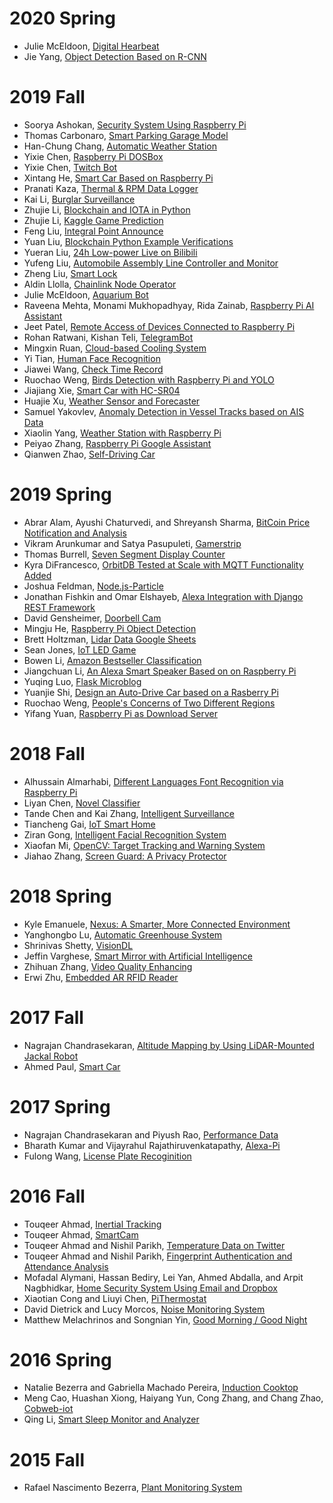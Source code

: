 # 2020 Spring

* Julie McEldoon, [Digital Hearbeat](https://github.com/jmac97/Digital-Heartbeat)
* Jie Yang, [Object Detection Based on R-CNN](https://github.com/smallsunjj/ECE800)

# 2019 Fall

* Soorya Ashokan, [Security System Using Raspberry Pi](https://github.com/sooryanivedhaashokan/IoT-security-system-using-Raspberry-Pi)
* Thomas Carbonaro, [Smart Parking Garage Model](https://github.com/tcarbona/IoT)
* Han-Chung Chang, [Automatic Weather Station](https://github.com/hcchang501/EE629-IOT-Automatic-Weather-Station-Project)
* Yixie Chen, [Raspberry Pi DOSBox](https://sites.google.com/stevens.edu/iot-ee629yixie/project/dos-game)
* Yixie Chen, [Twitch Bot](https://sites.google.com/stevens.edu/iot-ee629yixie/project/twitch-bot)
* Xintang He, [Smart Car Based on Raspberry Pi](https://github.com/xhe27/iot_Xintang_He)
* Pranati Kaza, [Thermal & RPM Data Logger](https://sites.google.com/stevens.edu/pranati/home/data-logger-using-raspberry-pi)
* Kai Li, [Burglar Surveillance](https://github.com/likaistevens/Graduate/tree/master/629_IOT)
* Zhujie Li, [Blockchain and IOTA in Python](https://github.com/Lizhujie/raspi_blockchain-and-Iota)
* Zhujie Li, [Kaggle Game Prediction](https://github.com/Lizhujie/Kaggle_Game_prediction)
* Feng Liu, [Integral Point Announce](https://github.com/fengliu1227/Feng_Liu)
* Yuan Liu, [Blockchain Python Example Verifications](https://sites.google.com/view/yuanl/home/final-project)
* Yueran Liu, [24h Low-power Live on Bilibili](https://github.com/YueranLiu/629)
* Yufeng Liu, [Automobile Assembly Line Controller and Monitor](https://github.com/Chappelliu/IoTproject)
* Zheng Liu, [Smart Lock](https://github.com/hungrylz/Iot_courses)
* Aldin Llolla, [Chainlink Node Operator](https://sites.google.com/stevens.edu/ece629aldin/project)
* Julie McEldoon, [Aquarium Bot](https://github.com/jmac97/Aquarium-Bot)
* Raveena Mehta, Monami Mukhopadhyay, Rida Zainab, [Raspberry Pi AI Assistant](https://github.com/monamim1989/Raspberry-Pi-AI-Assistant)
* Jeet Patel, [Remote Access of Devices Connected to Raspberry Pi](https://github.com/JeetPatel301095/EE-629-IOT)
* Rohan Ratwani, Kishan Teli, [TelegramBot](https://github.com/RohanRatwani/Telegram_Bot)
* Mingxin Ruan, [Cloud-based Cooling System](https://github.com/R9MX4/iot)
* Yi Tian, [Human Face Recognition](https://github.com/YiTian0902/lot)
* Jiawei Wang, [Check Time Record](https://github.com/540792740/Iot_project_time_checkin_checkout)
* Ruochao Weng, [Birds Detection with Raspberry Pi and YOLO](https://github.com/wruochao19/Deep-learning-camera/tree/master)
* Jiajiang Xie, [Smart Car with HC-SR04](https://github.com/jxie10/EE629Project)
* Huajie Xu, [Weather Sensor and Forecaster](https://github.com/xuhuajie19/629)
* Samuel Yakovlev, [Anomaly Detection in Vessel Tracks based on AIS Data](https://github.com/BigHairyYak/SRI-2019-AIS-Anomaly-Detection)
* Xiaolin Yang, [Weather Station with Raspberry Pi](https://github.com/xiaolinyang927/iot)
* Peiyao Zhang, [Raspberry Pi Google Assistant](https://github.com/stlchz/Raspberry-Pi-Google-Assistant)
* Qianwen Zhao, [Self-Driving Car](https://sites.google.com/stevens.edu/qianwen-zhao/iot-project)

# 2019 Spring

* Abrar Alam, Ayushi Chaturvedi, and Shreyansh Sharma, [BitCoin Price Notification and Analysis](https://github.com/AyushiCh/Bitcoin-Price-Notification-and-Analysis-)
* Vikram Arunkumar and Satya Pasupuleti, [Gamerstrip](https://github.com/SatyaSujitPasupuleti/gamerstrip)
* Thomas Burrell, [Seven Segment Display Counter](https://github.com/tburrell7/Seven-Segment-Display-Counter#seven-segment-display-counter)
* Kyra DiFrancesco, [OrbitDB Tested at Scale with MQTT Functionality Added](https://github.com/KyraDiF/EE629_final_project)
* Joshua Feldman, [Node.js-Particle](https://github.com/jfeldman24/Node.js-Particle)
* Jonathan Fishkin and Omar Elshayeb, [Alexa Integration with Django REST Framework](https://github.com/TheFish1996/IOT-Project)
* David Gensheimer, [Doorbell Cam](https://github.com/dgenshei/doorbellcam-iot-project)
* Mingju He, [Raspberry Pi Object Detection](https://github.com/SDxs5/raspberry_pi_object_detection)
* Brett Holtzman, [Lidar Data Google Sheets](https://github.com/BrettHoltzman/Lidar_Data_Google_Sheets)
* Sean Jones, [IoT LED Game](https://github.com/512seanjones/iot_led_game)
* Bowen Li, [Amazon Bestseller Classification](https://github.com/Millymiss/EE-629-iot-Finalproject)
* Jiangchuan Li, [An Alexa Smart Speaker Based on on Raspberry Pi](https://github.com/JCLiLC/EE629-Project-Pi-Alexa)
* Yuqing Luo, [Flask Microblog](https://github.com/homsluo/Flask_Microblog)
* Yuanjie Shi, [Design an Auto-Drive Car based on a Rasberry Pi](https://github.com/yqcqsyj/auto-drive-car)
* Ruochao Weng, [People's Concerns of Two Different Regions](https://github.com/wruochao19/People_Concern)
* Yifang Yuan, [Raspberry Pi as Download Server](https://github.com/YifangY/IoTProject2019)

# 2018 Fall

* Alhussain Almarhabi, [Different Languages Font Recognition via Raspberry Pi](https://github.com/code-Eng)
* Liyan Chen, [Novel Classifier](https://github.com/lly00412/NovelClassifier)
* Tande Chen and Kai Zhang, [Intelligent Surveillance](https://github.com/zjzk99/EE-800-L)
* Tiancheng Gai, [IoT Smart Home](https://github.com/tcgai)
* Ziran Gong, [Intelligent Facial Recognition System](https://github.com/nature1995)
* Xiaofan Mi, [OpenCV: Target Tracking and Warning System](https://github.com/xmxftxdl/opencv)
* Jiahao Zhang, [Screen Guard: A Privacy Protector](https://github.com/EmptyZJH/Screen-Guard)

# 2018 Spring

* Kyle Emanuele, [Nexus: A Smarter, More Connected Environment](https://github.com/kemanu/SIT_RFID)
* Yanghongbo Lu, [Automatic Greenhouse System](https://github.com/YanghongboLu/StevensProjects)
* Shrinivas Shetty, [VisionDL](https://github.com/shrinivasshetty21/Projects/tree/master/Saliency%20Mapping)
* Jeffin Varghese, [Smart Mirror with Artificial Intelligence](https://github.com/jeffgv/Mymirror)
* Zhihuan Zhang, [Video Quality Enhancing](https://github.com/ifamec/Video-Quality-Enhancing)
* Erwi Zhu, [Embedded AR RFID Reader](https://github.com/peterzhu9210/virtualAR)

# 2017 Fall

* Nagrajan Chandrasekaran, [Altitude Mapping by Using LiDAR-Mounted Jackal Robot]( https://github.com/RoboticsAltorferTeam/Lidar-Mapping/tree/master/MATLAB%20Code)
* Ahmed Paul, [Smart Car](https://github.com/apaul24/SmartCar)


# 2017 Spring

* Nagrajan Chandrasekaran and Piyush Rao, [Performance Data](https://github.com/Nagrajan23/performance-data)
* Bharath Kumar and Vijayrahul Rajathiruvenkatapathy, [Alexa-Pi](https://github.com/bkumar080/alexa-pi)
* Fulong Wang, [License Plate Recoginition](https://github.com/fwangrotk/license-plate-recognition)

# 2016 Fall

* Touqeer Ahmad, [Inertial Tracking](https://github.com/touqeer-ahmad/MPU9255)
* Touqeer Ahmad, [SmartCam](https://github.com/touqeer-ahmad/SmartCam)
* Touqeer Ahmad and Nishil Parikh, [Temperature Data on Twitter](https://github.com/touqeer-ahmad/tweaks)
* Touqeer Ahmad and Nishil Parikh, [Fingerprint Authentication and Attendance Analysis](https://github.com/touqeer-ahmad/zfm60)
* Mofadal Alymani, Hassan Bediry, Lei Yan, Ahmed Abdalla, and Arpit Nagbhidkar, [Home Security System Using Email and Dropbox](https://github.com/yanldst/Home-Security-System)
* Xiaotian Cong and Liuyi Chen, [PiThermostat](https://github.com/xcong1/810PiThermostat)
* David Dietrick and Lucy Morcos, [Noise Monitoring System](https://github.com/djdietrick/djangoNoiseMonitoring)
* Matthew Melachrinos and Songnian Yin, [Good Morning / Good Night](https://github.com/Daniel0729/moring_night)

# 2016 Spring

* Natalie Bezerra and Gabriella Machado Pereira, [Induction Cooktop](https://github.com/gabimachado/cooktop-IoT)
* Meng Cao, Huashan Xiong, Haiyang Yun, Cong Zhang, and Chang Zhao, [Cobweb-iot](https://github.com/cm5168/Cobweb-iot)
* Qing Li, [Smart Sleep Monitor and Analyzer](https://github.com/li1993qing1993/Arduino-Sleep-Monitor)

# 2015 Fall

* Rafael Nascimento Bezerra, [Plant Monitoring System](https://github.com/rafaelbezerra-dev/PlantMonitoringSystem)
